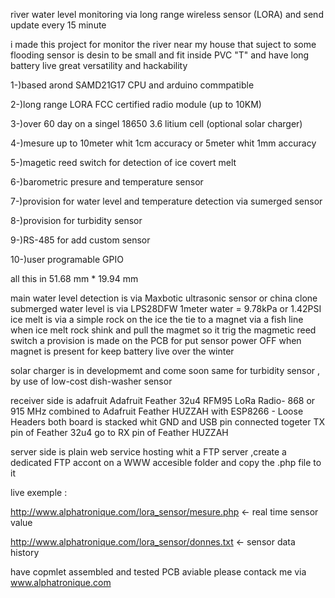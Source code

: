 river water level monitoring via long range wireless sensor (LORA) and send update every 15 minute

i made this project for monitor the river near my house that suject to some flooding
sensor is desin to be small and fit inside PVC "T" and have long battery live
 great versatility and hackability

1-)based arond SAMD21G17 CPU and arduino commpatible

2-)long range LORA FCC certified radio module (up to 10KM)

3-)over 60 day on a singel 18650 3.6 litium cell (optional solar charger)

4-)mesure up to 10meter whit 1cm accuracy or 5meter whit 1mm accuracy

5-)magetic reed switch for detection of ice covert melt

6-)barometric presure and temperature sensor

7-)provision for water level and temperature detection via sumerged sensor

8-)provision for turbidity sensor

9-)RS-485 for add custom sensor

10-)user programable GPIO


all this in 51.68 mm * 19.94 mm


main water level detection is via Maxbotic ultrasonic sensor or china clone
submerged water level is via LPS28DFW   1meter water = 9.78kPa or 1.42PSI
ice melt is via a simple rock on the ice the tie to a magnet via a fish line
when ice melt rock shink and pull the magmet so it trig the magmetic reed switch
a provision is made on the PCB for put sensor power OFF when magnet is present for keep battery live over the winter

solar charger is in developmemt and come soon
same for turbidity sensor , by use of low-cost dish-washer sensor

receiver side is adafruit Adafruit Feather 32u4 RFM95 LoRa Radio- 868 or 915 MHz
combined to Adafruit Feather HUZZAH with ESP8266 - Loose Headers
both board is stacked whit GND and USB pin connected togeter
TX pin of Feather 32u4 go to RX pin of Feather HUZZAH

server side is plain web service hosting whit a FTP server  ,create a dedicated FTP accont on a WWW accesible folder  and copy the .php file to it

live exemple :

http://www.alphatronique.com/lora_sensor/mesure.php    <- real time sensor value

http://www.alphatronique.com/lora_sensor/donnes.txt    <- sensor data history


have copmlet assembled and tested PCB aviable please contack me via www.alphatronique.com
